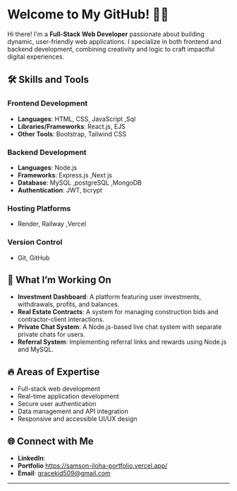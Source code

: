 
# Welcome to My GitHub! 👨‍💻

Hi there! I'm a **Full-Stack Web Developer** passionate about building dynamic, user-friendly web applications. I specialize in both frontend and backend development, combining creativity and logic to craft impactful digital experiences. 

## 🛠️ Skills and Tools 

### **Frontend Development**  
- **Languages**: HTML, CSS, JavaScript ,Sql 
- **Libraries/Frameworks**: React.js, EJS  
- **Other Tools**: Bootstrap, Tailwind CSS  

### **Backend Development**  
- **Languages**: Node.js   
- **Frameworks**: Express.js ,Next js  
- **Database**: MySQL ,postgreSQL ,MongoDB
- **Authentication**: JWT, bcrypt  

### **Hosting Platforms**  
- Render, Railway ,Vercel

### **Version Control**  
- Git, GitHub  

## 🌟 What I’m Working On  
- **Investment Dashboard**: A platform featuring user investments, withdrawals, profits, and balances.  
- **Real Estate Contracts**: A system for managing construction bids and contractor-client interactions.  
- **Private Chat System**: A Node.js-based live chat system with separate private chats for users.  
- **Referral System**: Implementing referral links and rewards using Node.js and MySQL.

## 🔥 Areas of Expertise  
- Full-stack web development  
- Real-time application development  
- Secure user authentication  
- Data management and API integration  
- Responsive and accessible UI/UX design  

## 🌐 Connect with Me  
- **LinkedIn**: [](#)  
- **Portfolio** https://samson-iloha-portfolio.vercel.app/
- **Email**: gracekid509@gmail.com

---
